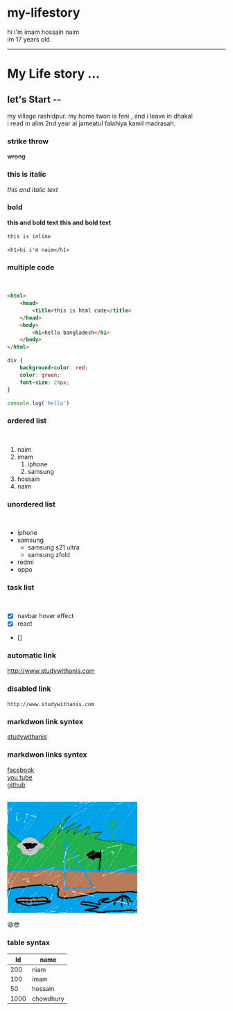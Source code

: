 # my-lifestory

<!--start markdown-->

hi i'm imam hossain naim  
im 17 years old.

---

# My Life story ...

## let's Start --

<p>my village rashidpur. my home twon is feni , and i leave in dhaka! <br> i read in alim 2nd year al jameatul falahiya kamil madrasah.</p>

### strike throw
~~wrong~~

### this is italic 
_this and italic text_  

### bold
__this and bold text__ 
**this and bold text**

`this is inline`

`<h1>hi i'm naim</h1>`

### multiple code 
<br>

```html
<html>
    <head>
        <title>this is html code</title>
    </head>
    <body>
        <h1>hello bangladesh</h1>
    </body>
</html>
```

```css
div {
    background-color: red;
    color: green;
    font-size: 24px;
}
```

```javascript
console.log('hello')
```
### ordered list 
<br>

1. naim  
2. imam  
    1. iphone  
    2. samsung
3. hossain
4. naim  

### unordered list 
<br>

- iphone  
- samsung  
    - samsung s21 ultra 
    - samsung zfold
- redmi  
- oppo

### task list 
<br> 

- [x] navbar hover effect  
- [x] react  
- []

### automatic link 

http://www.studywithanis.com

### disabled link 

`http://www.studywithanis.com`

### markdwon link syntex
[studywithanis](http://www.studywithanis.com)

### markdwon links syntex 
[facebook][website]  
[you tube][website]  
[github][website]  
<br>

<!-- ![uniq](images/uniq.png) -->

<img src="images/uniq.png" alt="uniq-imagination" title="imagination" width="300px">  

😄😎 

<!-- all website link here -->
[website]: http://www.studywithanis.com 

### table syntax

| Id | name |  
|----| -----|
| 200 | niam |
| 100 | imam |
| 50 | hossain |
| 1000| chowdhury |






    





